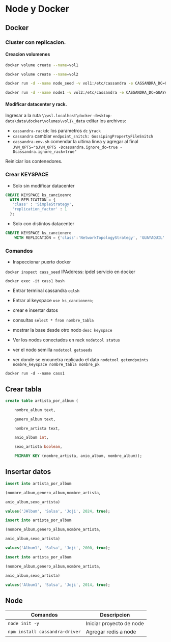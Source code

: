# Node y Docker

## Docker

### Cluster con replicacion.

#### Creacion volumenes

```bash
docker volume create --name=vol1
```

```bash
docker volume create --name=vol2
```

```bash
docker run -d --name node_seed -v vol1:/etc/cassandra -e CASSANDRA_DC=QUITO -e CASSANDRA_RACK=rack1 -p 9042:9042 -p 7000:7000 -p 7001:7001 cassandra
```

```bash
docker run -d --name node1 -v vol2:/etc/cassandra -e CASSANDRA_DC=GUAYAQUIL -e CASSANDRA_RACK=rack2 -e CASSANDRA_SEEDS="$(docker inpect -f '{{range .NetworkSettings.Networks}}{{.IPAddress}}{{end}}' node_seed)" cassandra
```

#### Modificar datacenter y rack.

Ingresar a la ruta `\\wsl.localhost\docker-desktop-data\data\docker\volumes\vol1\_data` editar los archivos:

- `cassandra-rackdc` los parametros `dc` y`rack`
- `cassandra` cambiar `endpoint_snitch: GossipingPropertyFileSnitch`
- `cassandra-env.sh` comendar la ultima linea y agregar al final `JVM_OPTS="$JVM_OPTS -Dcassandra.ignore_dc=true -Dcassandra.ignore_rack=true"`

Reiniciar los contenedores.

### Crear KEYSPACE

- Solo sin modificar datacenter

```sql
CREATE KEYSPACE ks_cancioenro
  WITH REPLICATION = {
   'class' : 'SimpleStrategy',
   'replication_factor' : 1
  };
```

- Solo con distintos datacenter

```sql
CREATE KEYSPACE ks_cancionero
    WITH REPLICATION = {'class':'NetworkTopologyStrategy', 'GUAYAQUIL' : 1, 'CUENCA' : 1};
```

### Comandos

- Inspeccionar puerto docker

`docker inspect cass_seed`
IPAddress: ipdel servicio en docker

`docker exec -it cass1 bash`

- Entrar terminal cassandra
  `cqlsh`

- Entrar al keyspace
  `use ks_cancionero;`
- crear e insertar datos
- consultas
  `select * from nombre_tabla`
- mostrar la base desde otro nodo
  `desc keyspace`

- Ver los nodos conectados en rack
  `nodetool status`
- ver el nodo semilla
  `nodetool getseeds`

- ver donde se encunetra replicado el dato
  `nodetool getendpoints nombre_keyspace nombre_tabla nombre_pk`

`docker run -d --name cass1`

## Crear tabla

```sql
create table artista_por_album (

	nombre_album text,

	genero_album text,

	nombre_artista text,

	anio_album int,

	sexo_artista boolean,

	PRIMARY KEY (nombre_artista, anio_album, nombre_album));
```

## Insertar datos

```sql
insert into artista_por_album

(nombre_album,genero_album,nombre_artista,

anio_album,sexo_artista)

values('JAlbum', 'Salsa', 'Joji', 2024, true);

insert into artista_por_album

(nombre_album,genero_album,nombre_artista,

anio_album,sexo_artista)

values('Album1', 'Salsa', 'Joji', 2000, true);

insert into artista_por_album

(nombre_album,genero_album,nombre_artista,

anio_album,sexo_artista)

values('Album1', 'Salsa', 'Joji', 2014, true);
```

## Node

| Comandos                       | Descripcion              |
| ------------------------------ | ------------------------ |
| `node init -y`                 | Iniciar proyecto de node |
| `npm install cassandra-driver` | Agregar redis a node     |
